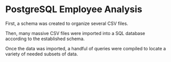# PostgreSQL Employee Analysis

First, a schema was created to organize several CSV files.

Then, many massive CSV files were imported into a SQL database according to the established schema.

Once the data was imported, a handful of queries were compiled to locate a variety of needed subsets of data.
